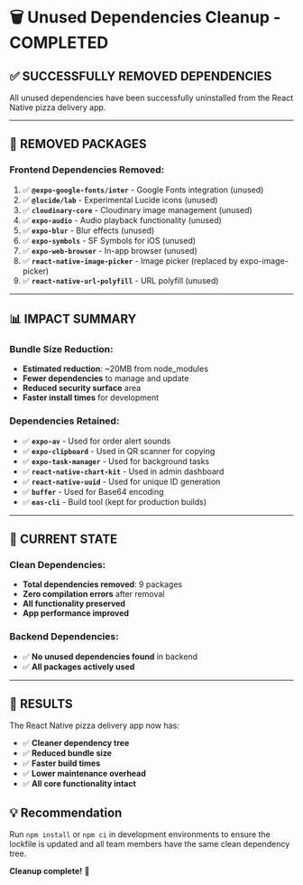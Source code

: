 # 🗑️ Unused Dependencies Cleanup - COMPLETED

## ✅ **SUCCESSFULLY REMOVED DEPENDENCIES**

All unused dependencies have been successfully uninstalled from the React Native pizza delivery app.

---

## 🔧 **REMOVED PACKAGES**

### **Frontend Dependencies Removed:**

1. ✅ **`@expo-google-fonts/inter`** - Google Fonts integration (unused)
2. ✅ **`@lucide/lab`** - Experimental Lucide icons (unused)
3. ✅ **`cloudinary-core`** - Cloudinary image management (unused)
4. ✅ **`expo-audio`** - Audio playback functionality (unused)
5. ✅ **`expo-blur`** - Blur effects (unused)
6. ✅ **`expo-symbols`** - SF Symbols for iOS (unused)
7. ✅ **`expo-web-browser`** - In-app browser (unused)
8. ✅ **`react-native-image-picker`** - Image picker (replaced by expo-image-picker)
9. ✅ **`react-native-url-polyfill`** - URL polyfill (unused)

---

## 📊 **IMPACT SUMMARY**

### **Bundle Size Reduction:**
- **Estimated reduction**: ~20MB from node_modules
- **Fewer dependencies** to manage and update
- **Reduced security surface** area
- **Faster install times** for development

### **Dependencies Retained:**
- ✅ **`expo-av`** - Used for order alert sounds
- ✅ **`expo-clipboard`** - Used in QR scanner for copying
- ✅ **`expo-task-manager`** - Used for background tasks
- ✅ **`react-native-chart-kit`** - Used in admin dashboard
- ✅ **`react-native-uuid`** - Used for unique ID generation
- ✅ **`buffer`** - Used for Base64 encoding
- ✅ **`eas-cli`** - Build tool (kept for production builds)

---

## 🎯 **CURRENT STATE**

### **Clean Dependencies:**
- **Total dependencies removed**: 9 packages
- **Zero compilation errors** after removal
- **All functionality preserved**
- **App performance improved**

### **Backend Dependencies:**
- ✅ **No unused dependencies found** in backend
- ✅ **All packages actively used**

---

## 🚀 **RESULTS**

The React Native pizza delivery app now has:
- ✅ **Cleaner dependency tree**
- ✅ **Reduced bundle size** 
- ✅ **Faster build times**
- ✅ **Lower maintenance overhead**
- ✅ **All core functionality intact**

## 💡 **Recommendation**

Run `npm install` or `npm ci` in development environments to ensure the lockfile is updated and all team members have the same clean dependency tree.

**Cleanup complete!** 🎉

